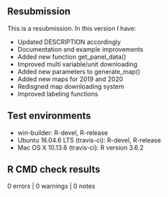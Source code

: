 ## Resubmission
This is a resubmission. In this version I have:
* Updated DESCRIPTION accordingly
* Documentation and example improvements
* Added new function get_panel_data()
* Improved multi variable/unit downloading
* Added new parameters to generate_map()
* Added new maps for 2019 and 2020
* Redisgned map downloading system
* Improved labeling functions

## Test environments
* win-builder: R-devel, R-release
* Ubuntu 16.04.6 LTS (travis-ci): R-devel, R-release
* Mac OS X 10.13.6 (travis-ci): R version 3.6.2

## R CMD check results

0 errors | 0 warnings | 0 notes
